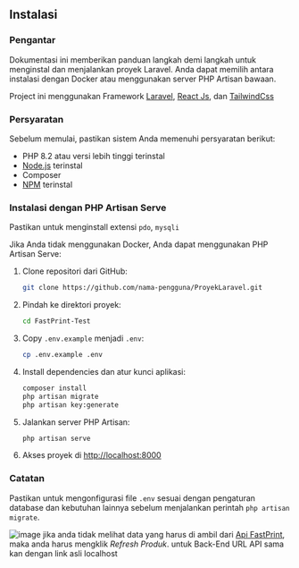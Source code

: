 ## Instalasi

### Pengantar
Dokumentasi ini memberikan panduan langkah demi langkah untuk menginstal dan menjalankan proyek Laravel. Anda dapat memilih antara instalasi dengan Docker atau menggunakan server PHP Artisan bawaan.

Project ini menggunakan Framework [Laravel](https://laravel.com/), [React Js](https://react.dev/), dan [TailwindCss](https://tailwindcss.com/)

### Persyaratan
Sebelum memulai, pastikan sistem Anda memenuhi persyaratan berikut:

- PHP 8.2 atau versi lebih tinggi terinstal
- [Node.js](https://nodejs.org/) terinstal
- Composer
- [NPM](https://www.npmjs.com/) terinstal

### Instalasi dengan PHP Artisan Serve
Pastikan untuk menginstall extensi `pdo`, `mysqli`

Jika Anda tidak menggunakan Docker, Anda dapat menggunakan PHP Artisan Serve:

1. Clone repositori dari GitHub:
   ```bash
   git clone https://github.com/nama-pengguna/ProyekLaravel.git
   ```

2. Pindah ke direktori proyek:
   ```bash
   cd FastPrint-Test
   ```

3. Copy `.env.example` menjadi `.env`:
   ```bash
   cp .env.example .env
   ```

4. Install dependencies dan atur kunci aplikasi:
   ```bash
   composer install
   php artisan migrate
   php artisan key:generate
   ```

5. Jalankan server PHP Artisan:
   ```bash
   php artisan serve
   ```

6. Akses proyek di [http://localhost:8000](http://localhost:8000)

### Catatan
Pastikan untuk mengonfigurasi file `.env` sesuai dengan pengaturan database dan kebutuhan lainnya sebelum menjalankan perintah `php artisan migrate`.

![image](https://github.com/Nyuuk/FastPrint-Test/assets/76798963/5c9aef49-a303-4a70-8e80-7983abb1c0dc)
jika anda tidak melihat data yang harus di ambil dari [Api FastPrint](https://recruitment.fastprint.co.id/tes/programmer), maka anda harus mengklik *Refresh Produk*. untuk Back-End URL API sama kan dengan link asli localhost
